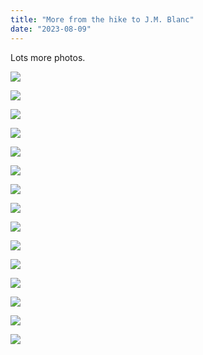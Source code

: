 ```yaml
---
title: "More from the hike to J.M. Blanc"
date: "2023-08-09"
---
```


Lots more photos.

![](images/IMG-20230706-WA0023-461x1024.jpg)

![](images/IMG-20230706-WA0025-461x1024.jpg)

![](images/IMG-20230706-WA0028-461x1024.jpg)

![](images/IMG-20230706-WA0031-461x1024.jpg)

![](images/IMG-20230706-WA0032-461x1024.jpg)

![](images/IMG-20230706-WA0034-461x1024.jpg)

![](images/IMG-20230706-WA0036-460x1024.jpg)

![](images/IMG-20230706-WA0024-461x1024.jpg)

![](images/IMG-20230706-WA0037-461x1024.jpg)

![](images/IMG-20230706-WA0038-460x1024.jpg)

![](images/IMG-20230706-WA0039-1024x460.jpg)

![](images/IMG-20230706-WA0040-461x1024.jpg)

![](images/IMG-20230706-WA0041-1024x461.jpg)

![](images/IMG-20230706-WA0042-1024x461.jpg)

![](images/IMG-20230706-WA0027-1024x461.jpg)
